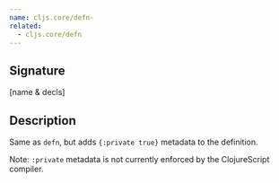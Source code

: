 ```yaml
---
name: cljs.core/defn-
related:
  - cljs.core/defn
---
```


## Signature
[name & decls]


## Description

Same as `defn`, but adds `{:private true}` metadata to the definition.

Note: `:private` metadata is not currently enforced by the ClojureScript
compiler.
